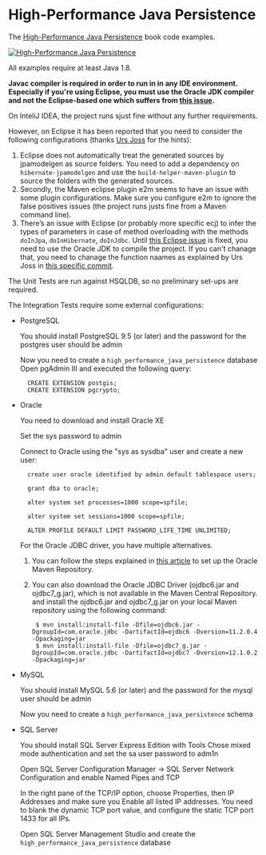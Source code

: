 # High-Performance Java Persistence
The [High-Performance Java Persistence](https://leanpub.com/high-performance-java-persistence?utm_source=GitHub&utm_medium=banner&utm_campaign=hpjp) book code examples.

<a href="https://leanpub.com/high-performance-java-persistence?utm_source=GitHub&utm_medium=banner&utm_campaign=hpjp">
<img src="https://vladmihalcea.files.wordpress.com/2015/11/hpjp_small.jpg" alt="High-Performance Java Persistence">
</a>

All examples require at least Java 1.8. 

**Javac compiler is required in order to run in in any IDE environment. 
Especially if you're using Eclipse, you must use the Oracle JDK compiler and not the Eclipse-based one which suffers from [this issue](https://bugs.eclipse.org/bugs/show_bug.cgi?id=434642).**

On InteliJ IDEA, the project runs sjust fine without any further requirements.

However, on Eclipse it has been reported that you need to consider the following configurations (thanks [Urs Joss](https://github.com/ursjoss) for the hints):

1. Eclipse does not automatically treat the generated sources by jpamodelgen as source folders. You need to add a dependency on `hibernate-jpamodelgen` and use the `build-helper-maven-plugin` to source the folders with the generated sources.
2. Secondly, the Maven eclipse plugin e2m seems to have an issue with some plugin configurations. Make sure you configure e2m to ignore the false positives issues (the project runs justs fine from a Maven command line).
3. There’s an issue with Eclipse (or probably more specific ecj) to infer the types of parameters in case of method overloading with the methods `doInJpa`, `doInHibernate`, `doInJdbc`. 
Until [this Eclipse issue](https://bugs.eclipse.org/bugs/show_bug.cgi?id=434642) is fixed, you need to use the Oracle JDK to compile the project.
If you can't chanage that, you need to chanage the function naames as explained by Urs Joss in [this specific commit](https://github.com/ursjoss/high-performance-java-persistence/commit/e975c1bb5c11d9557fcbc3fef88afaf67dc68a25).

The Unit Tests are run against HSQLDB, so no preliminary set-ups are required.

The Integration Tests require some external configurations:

- PostgreSQL

    You should install PostgreSQL 9.5 (or later) and the password for the postgres user should be admin

    Now you need to create a `high_performance_java_persistence` database
    Open pgAdmin III and executed the following query:
    
        CREATE EXTENSION postgis;
        CREATE EXTENSION pgcrypto;
    
- Oracle

    You need to download and install Oracle XE

    Set the sys password to admin

    Connect to Oracle using the "sys as sysdba" user and create a new user:

        create user oracle identified by admin default tablespace users;

        grant dba to oracle;

        alter system set processes=1000 scope=spfile;

        alter system set sessions=1000 scope=spfile;
        
        ALTER PROFILE DEFAULT LIMIT PASSWORD_LIFE_TIME UNLIMITED;

    For the Oracle JDBC driver, you have multiple alternatives.
    
    1. You can follow the steps explained in [this article](http://docs.oracle.com/middleware/1213/core/MAVEN/config_maven_repo.htm#MAVEN9010) to set up the Oracle Maven Repository.

    2. You can also download the Oracle JDBC Driver (ojdbc6.jar and ojdbc7_g.jar), which is not available in the Maven Central Repository.
    and install the ojdbc6.jar and ojdbc7_g.jar on your local Maven repository using the following command:

            $ mvn install:install-file -Dfile=ojdbc6.jar -DgroupId=com.oracle.jdbc -DartifactId=ojdbc6 -Dversion=11.2.0.4 -Dpackaging=jar
            $ mvn install:install-file -Dfile=ojdbc7_g.jar -DgroupId=com.oracle.jdbc -DartifactId=ojdbc7 -Dversion=12.1.0.2 -Dpackaging=jar 

- MySQL

    You should install MySQL 5.6 (or later) and the password for the mysql user should be admin

    Now you need to create a `high_performance_java_persistence` schema

- SQL Server

    You should install SQL Server Express Edition with Tools Chose mixed mode authentication and set the sa user password to adm1n

    Open SQL Server Configuration Manager -> SQL Server Network Configuration and enable Named Pipes and TCP
    
    In the right pane of the TCP/IP option, choose Properties, then IP Addresses and make sure you Enable all listed IP addresses.
    You need to blank the dynamic TCP port value, and configure the static TCP port 1433 for all IPs.
        
    Open SQL Server Management Studio and create the `high_performance_java_persistence` database
